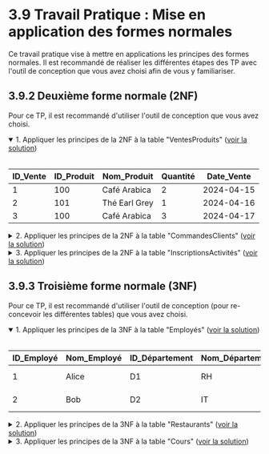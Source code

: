 # 3.9 Travail Pratique : Mise en application des formes normales

Ce travail pratique vise à mettre en applications les principes des formes normales. Il est recommandé de réaliser les différentes étapes des TP avec l'outil de conception que vous avez choisi afin de vous y familiariser.

## 3.9.2 Deuxième forme normale (2NF)

Pour ce TP, il est recommandé d'utiliser l'outil de conception que vous avez choisi.

<details open>
<summary>1. Appliquer les principes de la 2NF à la table "VentesProduits" (<a href="https://github.com/HachemiH/formation-cda-bdd/tree/TPC-3.9.2.1">voir la solution</a>)</summary>
<br/>

| ID_Vente | ID_Produit | Nom_Produit   | Quantité | Date_Vente |
| -------- | ---------- | ------------- | -------- | ---------- |
| 1        | 100        | Café Arabica  | 2        | 2024-04-15 |
| 2        | 101        | Thé Earl Grey | 1        | 2024-04-16 |
| 3        | 100        | Café Arabica  | 3        | 2024-04-17 |

</details>

<details>
<summary>2. Appliquer les principes de la 2NF à la table "CommandesClients" (<a href="https://github.com/HachemiH/formation-cda-bdd/tree/TPC-3.9.2.2">voir la solution</a>)</summary>
<br/>

| ID_Commande | ID_Client | Date_Commande | Nom_Client   | Adresse_Client        |
| ----------- | --------- | ------------- | ------------ | --------------------- |
| 1           | 456       | 2024-04-15    | Jeanne Voila | 123 Rue de Paris      |
| 2           | 789       | 2024-04-16    | Pierre Paul  | 456 Avenue des Fleurs |

</details>
<details>
<summary>3. Appliquer les principes de la 2NF à la table "InscriptionsActivités" (<a href="https://github.com/HachemiH/formation-cda-bdd/tree/TPC-3.9.2.3">voir la solution</a>)</summary>
<br/>

| ID_Activité | ID_Participant | Nom_Activité | Nom_Participant | Âge_Participant |
| ----------- | -------------- | ------------ | --------------- | --------------- |
| A1          | 001            | Natation     | Alice L'eau     | 12              |
| B2          | 002            | Yoga         | Bob Zen         | 34              |

</details>

## 3.9.3 Troisième forme normale (3NF)

Pour ce TP, il est recommandé d'utiliser l'outil de conception (pour re-concevoir les différentes tables) que vous avez choisi.

<details open>
<summary>1. Appliquer les principes de la 3NF à la table "Employés" (<a href="https://github.com/HachemiH/formation-cda-bdd/tree/TPC-3.9.3.1">voir la solution</a>)</summary>
<br/>

| ID_Employé | Nom_Employé | ID_Département | Nom_Département | Adresse_Département       |
| ---------- | ----------- | -------------- | --------------- | ------------------------- |
| 1          | Alice       | D1             | RH              | 123 Rue des Ressources    |
| 2          | Bob         | D2             | IT              | 456 Rue de l'Informatique |

</details>
<details>
<summary>2. Appliquer les principes de la 3NF à la table "Restaurants" (<a href="https://github.com/HachemiH/formation-cda-bdd/tree/TPC-3.9.3.2">voir la solution</a>)</summary>
<br/>

| ID_Restaurant | Nom_Restaurant | Type_Cuisine | Adresse         | Ville |
| ------------- | -------------- | ------------ | --------------- | ----- |
| 1             | Chez Anne      | Française    | 10 rue de Paris | Paris |
| 2             | Bella Napoli   | Italienne    | 25 via Roma     | Rome  |

</details>
<details>
<summary>3. Appliquer les principes de la 3NF à la table "Cours" (<a href="https://github.com/HachemiH/formation-cda-bdd/tree/TPC-3.9.3.3">voir la solution</a>)</summary>
<br/>

| ID_Cours | Titre_Cours   | Professeur  | Département_Professeur |
| -------- | ------------- | ----------- | ---------------------- |
| C101     | Mathématiques | Mme. Durant | Mathématiques          |
| C102     | Informatique  | M. Dupont   | Informatique           |

</details>